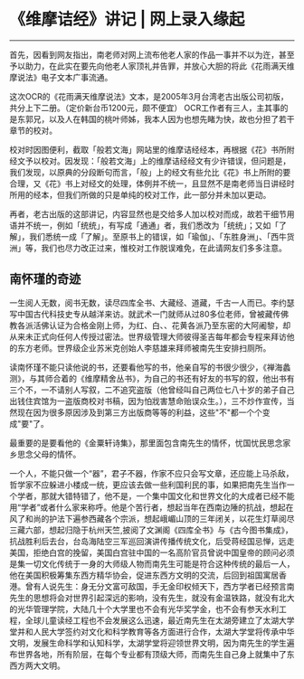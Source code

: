 # 《维摩诘经》讲记 | 网上录入缘起

------

首先，因看到网友指出，南老师对网上流布他老人家的作品一事并不以为迕，甚至予以助力，在此实在要先向他老人家顶礼并告罪，并放心大胆的将此《花雨满天维摩说法》电子文本广事流通。

这次OCR的《花雨满天维摩说法》文本，是2005年3月台湾老古出版公司初版，共分上下二册。（定价新台币1200元，颇不便宜） OCR工作者有三人，主其事的是东郭兄，以及人在韩国的桃叶师姊，我本人因为也想先睹为快，故也分担了若干章节的校对。

校对时因图便利，截取「般若文海」网站里的维摩诘经经本，再根据《花》书所附经文予以校对。因发现：「般若文海」上的维摩诘经经文有少许错误，但问题是，我们发现，以原典的分段断句而言，「般」上的经文有些允比《花》书上所附的要合理，又《花》书上对经文的处理，体例并不统一，且显然不是南老师当日讲经时所用的经本，但我们所做的只是单纯的校对工作，此一部分并未加以更动。

再者，老古出版的这部讲记，内容显然也是交给多人加以校对而成，故若干细节用语并不统一，例如「统统」，有写成「通通」者，我们悉改为「统统」；又如「了解」，我们悉统一成「了解」。至原书上的错误，如「瑜伽」、「东胜身洲」、「西牛货洲」等，我们也尽力改正过来，惟校对工作脱误难免，在此请网友们多多注意。

## 南怀瑾的奇迹

一生阅人无数，阅书无数，读尽四库全书、大藏经、道藏，千古一人而已。李约瑟写中国古代科技史专从越洋来访。就武术一门就师从过80多位老师，曾被藏传佛教各派活佛认证为合格金刚上师，为红、白、、花黄各派乃至东密的大阿阇黎，却从来未正式向任何人传授过密法。世界级管理大师彼得圣吉每年都会专程来拜访他的东方老师。世界级企业苏米克创始人李慈雄来拜师被南先生安排扫厕所。

读南怀瑾不能只读他说的书，还要看他写的书，他亲自写的书很少很少，《禅海蠡测》，与其师合着的《维摩精舍丛书》，为自己的书还有好友的书写的叙，他出书有三个不，一不请别人写叙，二不追究盗版（他曾经叫自己两位七八十岁的弟子自己出钱住宾馆为一盗版商校对书稿，因为怕戕害慧命贻误众生。），三不炒作宣传，当然现在因为很多原因涉及到第三方出版商等等的利益，这些"不"都一个个变成"要"了。

最重要的是要看他的《金粟轩诗集》，那里面包含南先生的情怀，忧国忧民思念家乡思念父母的情怀。

一个人，不能只做一个“器”，君子不器，作家不应只会写文章，还应能上马杀敌，哲学家不应躲进小楼成一统，更应该去做一些利国利民的事，如果把南先生当作一个学者，那就大错特错了，他不是，一个集中国文化和世界文化的大成者已经不能用“学者”或者什么家来称呼。他是个苦行者，想起当年在西南边陲的抗战，想起在风了和尚的护法下遍参西藏各个宗派，想起峨嵋山顶的三年闭关，以花生灯草阅尽三藏六部，想起归隐于杭州天竺,披阅了文渊阁《四库全书》与《古今图书集成》，抗战胜利后去台，台岛海陆空三军巡回演讲传播传统文化，后受蒋经国忌惮，远走美国，拒绝白宫的挽留，美国白宫驻中国的一名高阶官员曾说中国皇帝的顾问必须是集一切文化传统于一身的大师级人物而南先生可能是符合这种传统的最后一人，他在美国积极筹集东西方精华协会，促进东西方文明的交流，后回到祖国寓居香港。曾有人说先生：身无分文富可敌国，手无金印权倾天下，西方学者已经预言南先生的思想将会对世界引起深远的影响，没有先生，就没有金温铁路，就没有北大的光华管理学院，大陆几十个大学里也不会有光华奖学金，也不会有参天水利工程，全球儿童读经工程也不会发展这么迅速，最近南先生在太湖旁建立了太湖大学堂并和人民大学签约对文化和科学教育等各方面进行合作，太湖大学堂将传承中华文明，发展生命科学和认知科学，太湖学堂将迎领世界文明，因为南先生的学生遍布世界各地，所有阶层，在每个专业都有顶级大师，而南先生自己身上就集中了东西方两大文明。
